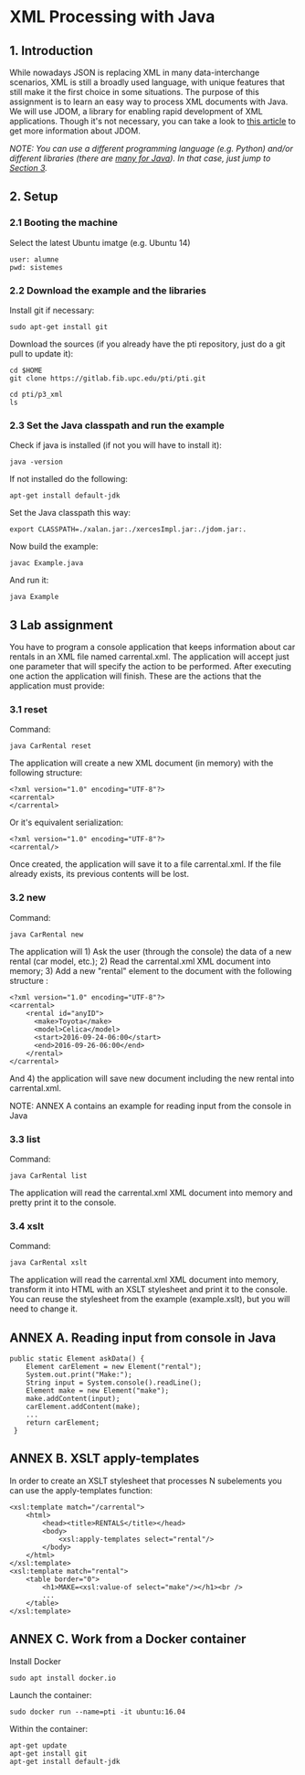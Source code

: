 # XML Processing with Java

## 1. Introduction

While nowadays JSON is replacing XML in many data-interchange scenarios, XML is still a broadly used language, with unique features that still make it the first choice in some situations. The purpose of this assignment is to learn an easy way to process XML documents with Java. We will use JDOM, a library for enabling rapid development of XML applications. Though it's not necessary, you can take a look to [this article](http://unpetitaccident.com/pub/compeng/languages/JAVA/Tutorials/JDOM/simplify%20XML%20programming%20with%20jdom.pdf) to get more information about JDOM. 

*NOTE: You can use a different programming language (e.g. Python) and/or different libraries (there are [many for Java](https://en.wikipedia.org/wiki/Java_XML)). In that case, just jump to [Section 3](#3-lab-assignment).*

## 2. Setup

### 2.1 Booting the machine

Select the latest Ubuntu imatge (e.g. Ubuntu 14)

    user: alumne
    pwd: sistemes


### 2.2 Download the example and the libraries

Install git if necessary:

    sudo apt-get install git

Download the sources (if you already have the pti repository, just do a git pull to update it):

    cd $HOME       
    git clone https://gitlab.fib.upc.edu/pti/pti.git

    cd pti/p3_xml
    ls

### 2.3 Set the Java classpath and run the example

Check if java is installed (if not you will have to install it):

    java -version

If not installed do the following:

    apt-get install default-jdk

Set the Java classpath this way:

    export CLASSPATH=./xalan.jar:./xercesImpl.jar:./jdom.jar:.

Now build the example:

    javac Example.java

And run it:

    java Example

## 3 Lab assignment 

You have to program a console application that keeps information about car rentals in an XML file named carrental.xml. The application will accept just one parameter that will specify the action to be performed. After executing one action the application will finish. These are the actions that the application must provide:


### 3.1 reset

Command:

    java CarRental reset

The application will create a new XML document (in memory) with the following structure:
    
    <?xml version="1.0" encoding="UTF-8"?>
    <carrental>
    </carrental>

Or it's equivalent serialization:

    <?xml version="1.0" encoding="UTF-8"?>
    <carrental/>

Once created, the application will save it to a file carrental.xml. If the file already exists, its previous contents will be lost.

### 3.2 new

Command:

    java CarRental new

The application will 1) Ask the user (through the console) the data of a new rental (car model, etc.); 2) Read the carrental.xml XML document into memory; 3) Add a new "rental" element to the document with the following structure :
    
    <?xml version="1.0" encoding="UTF-8"?>
    <carrental>
        <rental id="anyID">
          <make>Toyota</make>
          <model>Celica</model>
          <start>2016-09-24-06:00</start>
          <end>2016-09-26-06:00</end>
        </rental>
    </carrental>

And 4) the application will save new document including the new rental into carrental.xml.

NOTE: ANNEX A contains an example for reading input from the console in Java 

### 3.3 list

Command:

    java CarRental list

The application will read the carrental.xml XML document into memory and pretty print it to the console.

### 3.4 xslt

Command:

    java CarRental xslt

The application will read the carrental.xml XML document into memory, transform it into HTML with an XSLT stylesheet and print it to the console. You can reuse the stylesheet from the example (example.xslt), but you will need to change it.

## ANNEX A. Reading input from console in Java

	public static Element askData() {
		Element carElement = new Element("rental");
		System.out.print("Make:");
		String input = System.console().readLine();
		Element make = new Element("make");
		make.addContent(input);
		carElement.addContent(make);
		...
		return carElement;
   	 }	

## ANNEX B. XSLT apply-templates

In order to create an XSLT stylesheet that processes N subelements you can use the apply-templates function: 
	
	<xsl:template match="/carrental">
		<html>
			<head><title>RENTALS</title></head>
			<body>
				<xsl:apply-templates select="rental"/>
			</body>
		</html>
	</xsl:template>
	<xsl:template match="rental">
		<table border="0">
			<h1>MAKE=<xsl:value-of select="make"/></h1><br />
			...
		</table>		
	</xsl:template>


## ANNEX C. Work from a Docker container

Install Docker 

    sudo apt install docker.io

Launch the container:

    sudo docker run --name=pti -it ubuntu:16.04

Within the container:

    apt-get update
    apt-get install git
    apt-get install default-jdk




